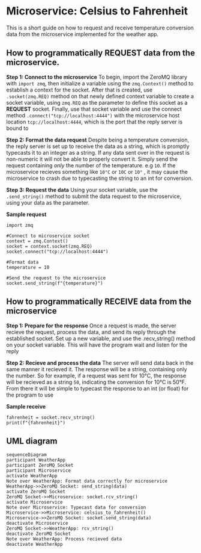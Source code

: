 # Microservice: Celsius to Fahrenheit 
This is a short guide on how to request and receive temperature conversion data from the microservice implemented for the weather app. 

## How to programmatically REQUEST data from the microservice.

**Step 1: Connect to the microservice**
To begin, import the ZeroMQ library with `import zmq`, then initialize a variable using the `zmq.Context()` method to establish a context for the socket. After that is created, use `.socket(zmq.REQ)` method on that newly defined context variable to create a socket variable, using `zmq.REQ` as the parameter  to define this socket as a **REQUEST** socket. Finally, use that socket variable and use the connect method  `.connect("tcp://localhost:4444")` with the microservice host location `tcp://localhost:4444`, which is the port that the reply server is bound to

**Step 2: Format the data request**
Despite being a temperature conversion, the reply server is set up to receive the data as a string, which is promptly typecasts it to an integer as a string. If any data sent over in the request is non-numeric it will not be able to properly convert it.  Simply send the request containing *only* the number of the temperature. e.g `10`. If the microservice recieves something like `10°C` or `10C` or `10°` , it may cause the microservice to crash due to typecasting the string to an int for conversion.

**Step 3: Request the data**
Using your socket variable, use the `.send_string()` method to submit the data request to the microservice, using your data as the parameter.

**Sample request**

    import zmq
    
    #Connect to microservice socket
    context = zmq.Context()
    socket = context.socket(zmq.REQ)
    socket.connect("tcp://localhost:4444")
	
	#Format data
	temperature = 10
	
	#Send the request to the microservice
	socket.send_string(f"{temperature}")
	
    
## How to programmatically RECEIVE data from the microservice

**Step 1: Prepare for the response**
Once a request is made, the server recieve the request, process the data, and send its reply through the established socket. Set up a new variable, and use the .recv_string() method on your socket variable. This will have the program wait and listen for the reply

**Step 2: Recieve and process the data**
The server will send data back in the same manner it recieved it. The response will be a string, containing only the number. So for example, if a request was sent for 10°C, the response  will be recieved as a string `50`, indicating the conversion for 10°C is 50°F. From there it will be simple to typecast the response to an int (or float) for the program to use


**Sample receive**

    fahrenheit = socket.recv_string()
    print(f"{fahrenheit}")



## UML diagram

```mermaid
sequenceDiagram
participant WeatherApp
participant ZeroMQ Socket
participant Microservice
activate WeatherApp
Note over WeatherApp: Format data correctly for microservice
WeatherApp->>ZeroMQ Socket: send_string(data)
activate ZeroMQ Socket
ZeroMQ Socket->>Microservice: socket.rcv_string()
activate Microservice
Note over Microservice: Typecast data for conversion
Microservice->>Microservice: celsius_to_fahrenheit()
Microservice->>ZeroMQ Socket: socket.send_string(data)
deactivate Microservice
ZeroMQ Socket->>WeatherApp: rcv_string()
deactivate ZeroMQ Socket
Note over WeatherApp: Process recieved data
deactivate WeatherApp
